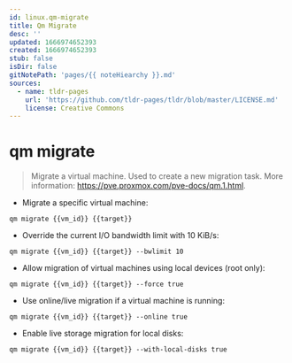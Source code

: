 ```yaml
---
id: linux.qm-migrate
title: Qm Migrate
desc: ''
updated: 1666974652393
created: 1666974652393
stub: false
isDir: false
gitNotePath: 'pages/{{ noteHiearchy }}.md'
sources:
  - name: tldr-pages
    url: 'https://github.com/tldr-pages/tldr/blob/master/LICENSE.md'
    license: Creative Commons
---
```

# qm migrate

> Migrate a virtual machine.
> Used to create a new migration task.
> More information: <https://pve.proxmox.com/pve-docs/qm.1.html>.

- Migrate a specific virtual machine:

`qm migrate {{vm_id}} {{target}}`

- Override the current I/O bandwidth limit with 10 KiB/s:

`qm migrate {{vm_id}} {{target}} --bwlimit 10`

- Allow migration of virtual machines using local devices (root only):

`qm migrate {{vm_id}} {{target}} --force true`

- Use online/live migration if a virtual machine is running:

`qm migrate {{vm_id}} {{target}} --online true`

- Enable live storage migration for local disks:

`qm migrate {{vm_id}} {{target}} --with-local-disks true`

